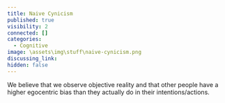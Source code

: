 ```yaml
---
title: Naive Cynicism
published: true
visibility: 2
connected: []
categories:
  - Cognitive
image: \assets\img\stuff\naive-cynicism.png
discussing_link: 
hidden: false
---
```


We believe that we observe objective reality and that other people have a higher egocentric bias than they actually do in their intentions/actions.